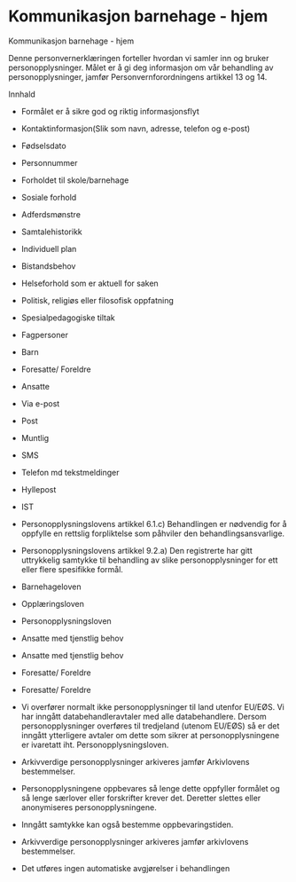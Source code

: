 # Kommunikasjon barnehage - hjem

Kommunikasjon barnehage - hjem

  

Denne personvernerklæringen forteller hvordan vi samler inn og bruker personopplysninger. Målet er å gi deg informasjon om vår behandling av personopplysninger, jamfør Personvernforordningens artikkel 13 og 14.

  

Innhald

*   Formålet er å sikre god og riktig informasjonsflyt  
    
*   Kontaktinformasjon(Slik som navn, adresse, telefon og e-post)  
    
*   Fødselsdato  
    
*   Personnummer  
    
*   Forholdet til skole/barnehage  
    
*   Sosiale forhold  
    
*   Adferdsmønstre  
    
*   Samtalehistorikk  
    
*   Individuell plan  
    
*   Bistandsbehov  
    
*   Helseforhold som er aktuell for saken  
    
*   Politisk, religiøs eller filosofisk oppfatning  
    
*   Spesialpedagogiske tiltak  
    
*   Fagpersoner  
    
*   Barn  
    
*   Foresatte/ Foreldre  
    
*   Ansatte  
    
*   Via e-post  
    
*   Post  
    
*   Muntlig  
    
*   SMS  
    
*   Telefon md tekstmeldinger  
    
*   Hyllepost  
    
*   IST  
    
*   Personopplysningslovens artikkel 6.1.c) Behandlingen er nødvendig for å oppfylle en rettslig forpliktelse som påhviler den behandlingsansvarlige.  
    
*   Personopplysningslovens artikkel 9.2.a) Den registrerte har gitt uttrykkelig samtykke til behandling av slike personopplysninger for ett eller flere spesifikke formål.  
    
*   Barnehageloven  
    
*   Opplæringsloven  
    
*   Personopplysningsloven  
    
*   Ansatte med tjenstlig behov  
    
*   Ansatte med tjenstlig behov  
    
*   Foresatte/ Foreldre  
    
*   Foresatte/ Foreldre  
    
*   Vi overfører normalt ikke personopplysninger til land utenfor EU/EØS. Vi har inngått databehandleravtaler med alle databehandlere. Dersom personopplysninger overføres til tredjeland (utenom EU/EØS) så er det inngått ytterligere avtaler om dette som sikrer at personopplysningene er ivaretatt iht. Personopplysningsloven.  
    
*   Arkivverdige personopplysninger arkiveres jamfør Arkivlovens bestemmelser.  
    
*   Personopplysningene oppbevares så lenge dette oppfyller formålet og så lenge særlover eller forskrifter krever det. Deretter slettes eller anonymiseres personopplysningene.  
    
*   Inngått samtykke kan også bestemme oppbevaringstiden.  
    
*   Arkivverdige personopplysninger arkiveres jamfør arkivlovens bestemmelser.  
    
*   Det utføres ingen automatiske avgjørelser i behandlingen